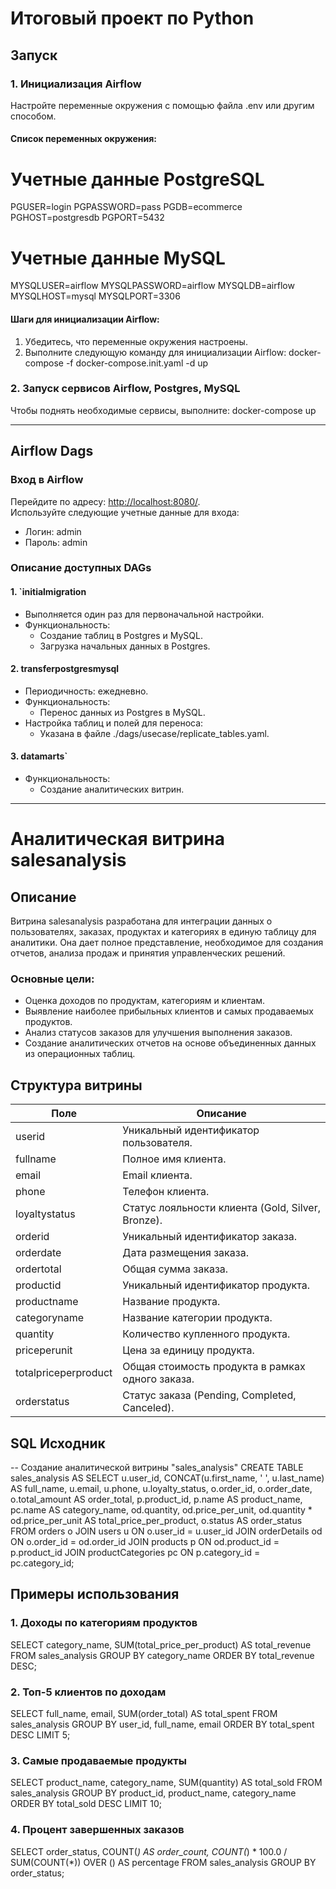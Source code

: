 # Итоговый проект по Python

## Запуск

### 1. Инициализация Airflow

Настройте переменные окружения с помощью файла .env или другим способом.

#### Список переменных окружения:
# Учетные данные PostgreSQL
PGUSER=login
PGPASSWORD=pass
PGDB=ecommerce
PGHOST=postgresdb
PGPORT=5432

# Учетные данные MySQL
MYSQLUSER=airflow
MYSQLPASSWORD=airflow
MYSQLDB=airflow
MYSQLHOST=mysql
MYSQLPORT=3306

#### Шаги для инициализации Airflow:
1. Убедитесь, что переменные окружения настроены.
2. Выполните следующую команду для инициализации Airflow:
      docker-compose -f docker-compose.init.yaml -d up
   

### 2. Запуск сервисов Airflow, Postgres, MySQL
Чтобы поднять необходимые сервисы, выполните:
docker-compose up

---

## Airflow Dags

### Вход в Airflow
Перейдите по адресу: [http://localhost:8080/](http://localhost:8080/).  
Используйте следующие учетные данные для входа:
- Логин: admin
- Пароль: admin

### Описание доступных DAGs

#### 1. `initialmigration
- Выполняется один раз для первоначальной настройки.
- Функциональность:
  - Создание таблиц в Postgres и MySQL.
  - Загрузка начальных данных в Postgres.

#### 2. transferpostgresmysql
- Периодичность: ежедневно.
- Функциональность:
  - Перенос данных из Postgres в MySQL.
- Настройка таблиц и полей для переноса:
  - Указана в файле ./dags/usecase/replicate_tables.yaml.

#### 3. datamarts`
- Функциональность:
  - Создание аналитических витрин.

---

# Аналитическая витрина salesanalysis

## Описание
Витрина salesanalysis разработана для интеграции данных о пользователях, заказах, продуктах и категориях в единую таблицу для аналитики. Она дает полное представление, необходимое для создания отчетов, анализа продаж и принятия управленческих решений.

### Основные цели:
- Оценка доходов по продуктам, категориям и клиентам.
- Выявление наиболее прибыльных клиентов и самых продаваемых продуктов.
- Анализ статусов заказов для улучшения выполнения заказов.
- Создание аналитических отчетов на основе объединенных данных из операционных таблиц.

## Структура витрины

| Поле                   | Описание                                                   |
|-------------------------|-----------------------------------------------------------|
| userid              | Уникальный идентификатор пользователя.                     |
| fullname            | Полное имя клиента.                                        |
| email                | Email клиента.                                             |
| phone                | Телефон клиента.                                           |
| loyaltystatus       | Статус лояльности клиента (Gold, Silver, Bronze).     |
| orderid             | Уникальный идентификатор заказа.                           |
| orderdate           | Дата размещения заказа.                                    |
| ordertotal          | Общая сумма заказа.                                        |
| productid           | Уникальный идентификатор продукта.                         |
| productname         | Название продукта.                                         |
| categoryname        | Название категории продукта.                               |
| quantity             | Количество купленного продукта.                           |
| priceperunit       | Цена за единицу продукта.                                  |
| totalpriceperproduct | Общая стоимость продукта в рамках одного заказа.         |
| orderstatus         | Статус заказа (Pending, Completed, Canceled).        |

## SQL Исходник
-- Создание аналитической витрины "sales_analysis"
CREATE TABLE sales_analysis AS
SELECT
    u.user_id,
    CONCAT(u.first_name, ' ', u.last_name) AS full_name,
    u.email,
    u.phone,
    u.loyalty_status,
    o.order_id,
    o.order_date,
    o.total_amount AS order_total,
    p.product_id,
    p.name AS product_name,
    pc.name AS category_name,
    od.quantity,
    od.price_per_unit,
    od.quantity * od.price_per_unit AS total_price_per_product,
    o.status AS order_status
FROM
    orders o
JOIN
    users u ON o.user_id = u.user_id
JOIN
    orderDetails od ON o.order_id = od.order_id
JOIN
    products p ON od.product_id = p.product_id
JOIN
    productCategories pc ON p.category_id = pc.category_id;

## Примеры использования

### 1. Доходы по категориям продуктов
SELECT
    category_name,
    SUM(total_price_per_product) AS total_revenue
FROM
    sales_analysis
GROUP BY
    category_name
ORDER BY
    total_revenue DESC;

### 2. Топ-5 клиентов по доходам
SELECT
    full_name,
    email,
    SUM(order_total) AS total_spent
FROM
    sales_analysis
GROUP BY
    user_id, full_name, email
ORDER BY
    total_spent DESC
LIMIT 5;

### 3. Самые продаваемые продукты
SELECT
    product_name,
    category_name,
    SUM(quantity) AS total_sold
FROM
    sales_analysis
GROUP BY
    product_id, product_name, category_name
ORDER BY
    total_sold DESC
LIMIT 10;

### 4. Процент завершенных заказов
SELECT
    order_status,
    COUNT(*) AS order_count,
    COUNT(*) * 100.0 / SUM(COUNT(*)) OVER () AS percentage
FROM
    sales_analysis
GROUP BY
    order_status;
